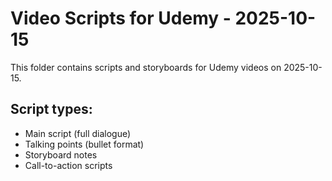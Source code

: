 # Video Scripts for Udemy - 2025-10-15

This folder contains scripts and storyboards for Udemy videos on 2025-10-15.

## Script types:
- Main script (full dialogue)
- Talking points (bullet format)
- Storyboard notes
- Call-to-action scripts
